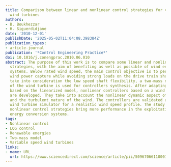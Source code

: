```yaml
---
title: Comparison between linear and nonlinear control strategies for variable speed
  wind turbines
authors:
- B. Boukhezzar
- H. Siguerdidjane
date: '2010-12-01'
publishDate: '2025-05-02T11:04:08.398384Z'
publication_types:
- article-journal
publication: '*Control Engineering Practice*'
doi: 10.1016/j.conengprac.2010.06.010
abstract: The purpose of this work is to compare some linear and nonlinear control
  strategies, with the aim of benefiting as well as possible of wind energy conversion
  systems. Below rated wind speed, the main control objective is to perform an optimal
  wind power capture while avoiding strong loads on the drive train shafts. To explicitly
  take into consideration the low speed shaft flexibility, a two-mass nonlinear model
  of the wind turbine is used for controllers synthesis. After adapting a LQG controller
  based on the linearized model, nonlinear controllers based on a wind speed estimator
  are developed. They take into account the nonlinear dynamic aspect of the wind turbine
  and the turbulent nature of the wind. The controllers are validated upon an aeroelastic
  wind turbine simulator for a realistic wind speed profile. The study shows that
  nonlinear control strategies bring more performance in the exploitation of wind
  energy conversion systems.
tags:
- Nonlinear control
- LQG control
- Renewable energies
- Two-mass model
- Variable speed wind turbines
links:
- name: URL
  url: https://www.sciencedirect.com/science/article/pii/S0967066110001516
---
```

